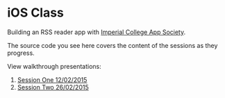 # iOS Class
Building an RSS reader app with [Imperial College App Society][icappsoc-home].

The source code you see here covers the content of the sessions as they progress.

View walkthrough presentations:

1. [Session One 12/02/2015][session-one-pres]
2. [Session Two 26/02/2015][session-two-pres]

[udacity-course]: https://www.udacity.com/course/ud853
[icappsoc-home]: http://www.icappsoc.co.uk/
[session-one-pres]: https://drive.google.com/open?id=1X_9jXamjlJ_6B-z9i8AZQJOyBI0QkilyEpKbzEJIZ3Q&authuser=0
[session-two-pres]: https://drive.google.com/open?id=1eYgh-OWvegb3bdfTNlw39HptTfZIx8U8wBlZNpecI94&authuser=0